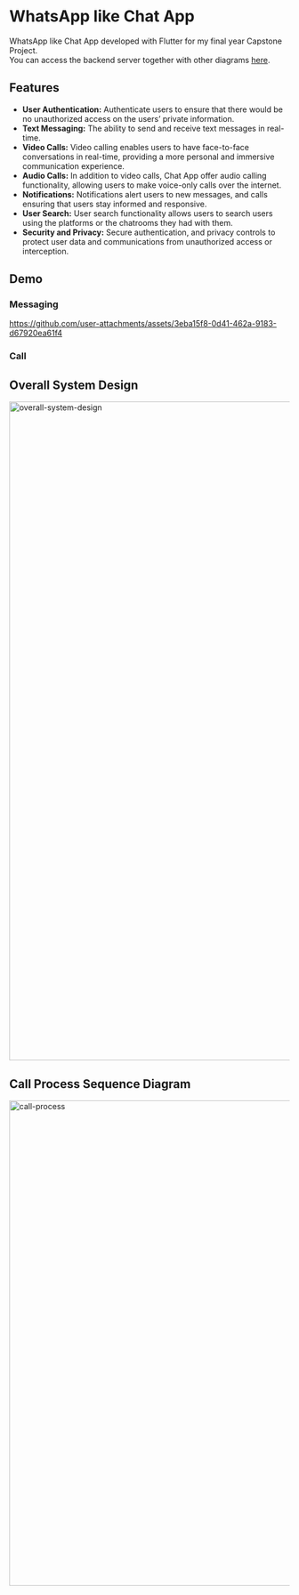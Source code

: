 # WhatsApp like Chat App
WhatsApp like Chat App developed with Flutter for my final year Capstone Project. \
You can access the backend server together with other diagrams [here](https://github.com/Swan276/spring-chatapp).

## Features
- **User Authentication:** Authenticate users to ensure that there would be no unauthorized access on the users’ private information.
- **Text Messaging:** The ability to send and receive text messages in real-time.
- **Video Calls:** Video calling enables users to have face-to-face conversations in real-time, providing a more personal and immersive communication experience.
- **Audio Calls:** In addition to video calls, Chat App offer audio calling functionality, allowing users to make voice-only calls over the internet.
- **Notifications:** Notifications alert users to new messages, and calls ensuring that users stay informed and responsive.
- **User Search:** User search functionality allows users to search users using the platforms or the chatrooms they had with them.
- **Security and Privacy:** Secure authentication, and privacy controls to protect user data and communications from unauthorized access or interception.

## Demo 
### Messaging
https://github.com/user-attachments/assets/3eba15f8-0d41-462a-9183-d67920ea61f4

### Call


## Overall System Design
<img width="2373" height="1185" alt="overall-system-design" src="https://github.com/user-attachments/assets/0bbbeb34-2f53-477b-be0a-8083f9b725b9" />

## Call Process Sequence Diagram
<img width="2100" height="873" alt="call-process" src="https://github.com/user-attachments/assets/8f09c6d4-80b9-4440-a7e7-eeb65bcaca8b" />
